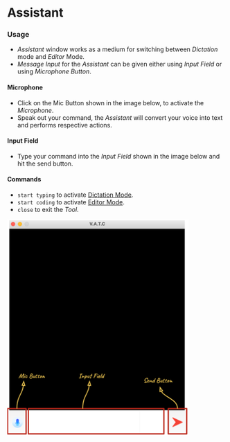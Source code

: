 # Assistant

### Usage

- _Assistant_ window works as a medium for switching between _Dictation_ mode and _Editor_ Mode.
- _Message Input_ for the _Assistant_ can be given either using _Input Field_ or using _Microphone Button_.

#### Microphone
- Click on the Mic Button shown in the image below, to activate the _Microphone_.
- Speak out your command, the _Assistant_ will convert your voice into text and performs respective actions.

#### Input Field
- Type your command into the _Input Field_ shown in the image below and hit the send button.


#### Commands
- ``` start typing ``` to activate [Dictation Mode](Dictation.md).
- ``` start coding ``` to activate [Editor Mode](Editor.md).
- ``` close ``` to exit the _Tool_.

<img src="/images/Documentation_Images/Assistant.png" height="500">
